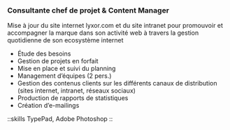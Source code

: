 ### Consultante chef de projet & Content Manager

Mise à jour du site internet lyxor.com et du site intranet pour promouvoir et accompagner la marque dans son activité web à travers la gestion quotidienne de son ecosystème internet

- Étude des besoins
- Gestion de projets en forfait
- Mise en place et suivi du planning
- Management d’équipes (2 pers.)
- Gestion des contenus clients sur les différents canaux de distribution (sites internet, intranet, réseaux sociaux)
- Production de rapports de statistiques
- Création d’e-mailings

::skills
TypePad, Adobe Photoshop
::